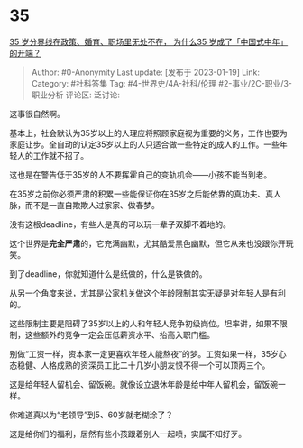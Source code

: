 # 35
[35 岁分界线在政策、婚育、职场里无处不在， 为什么35 岁成了「中国式中年」的开端？](https://www.zhihu.com/question/578481031/answer/2851782609)

> Author: #0-Anonymity
> Last update: [发布于 2023-01-19]
> Link:
> Category: #社科答集
> Tag: #4-世界史/4A-社科/伦理 #2-事业/2C-职业/3-职业分析
> 评论区:
> 泛讨论:

这事很自然啊。

基本上，社会默认为35岁以上的人理应将照顾家庭视为重要的义务，工作也要为家庭让步。全自动的认定35岁以上的人只适合做一些特定的成人的工作。一些年轻人的工作就不招了。

这也是在警告低于35岁的人不要挥霍自己的变轨机会——小孩不能当到老。

在35岁之前你必须严肃的积累一些能保证你在35岁之后能依靠的真功夫、真人脉，而不是一直自欺欺人过家家、做春梦。

没有这根deadline，有些人是真的可以玩一辈子双脚不着地的。

这个世界是**完全严肃**的，它充满幽默，尤其酷爱黑色幽默，但它从来也没跟你开玩笑。

到了deadline，你就知道什么是纸做的，什么是铁做的。

从另一个角度来说，尤其是公家机关做这个年龄限制其实无疑是对年轻人是有利的。

这些限制主要是阻碍了35岁以上的人和年轻人竞争初级岗位。坦率讲，如果不限制，这些额外的竞争一定会压低薪资水平、抬高入职门槛。

别做“工资一样，资本家一定更喜欢年轻人能熬夜”的梦。工资如果一样，35岁心态稳健、人格成熟的资深员工比二十几岁小朋友恨不得一个可以顶两三个。

这是给年轻人留机会、留饭碗。就像设立退休年龄是给中年人留机会，留饭碗一样。

你难道真以为“老领导”到5、60岁就老糊涂了？

这是给你们的福利，居然有些小孩跟着别人一起喷，实属不知好歹。
